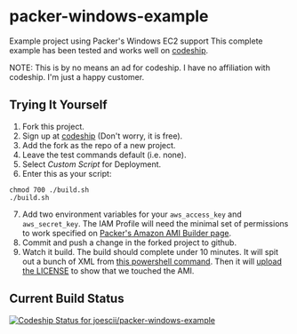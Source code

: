 # packer-windows-example
Example project using Packer's Windows EC2 support
This complete example has been tested and works well on [codeship](http://codeship.io).

NOTE: This is by no means an ad for codeship.
I have no affiliation with codeship.
I'm just a happy customer.

## Trying It Yourself
1. Fork this project.
2. Sign up at [codeship](http://codeship.io) (Don't worry, it is free).
3. Add the fork as the repo of a new project.
4. Leave the test commands default (i.e. none).
5. Select _Custom Script_ for Deployment.
6. Enter this as your script:
```shell
chmod 700 ./build.sh
./build.sh
```
7. Add two environment variables for your `aws_access_key` and `aws_secret_key`.
The IAM Profile will need the minimal set of permissions to work specified on [Packer's Amazon AMI Builder page](https://www.packer.io/docs/builders/amazon.html).
8. Commit and push a change in the forked project to github.
9. Watch it build.
The build should complete under 10 minutes.
It will spit out a bunch of XML from [this powershell command](https://github.com/joescii/packer-windows-example/blob/master/packer.json#L29).
Then it will [upload the LICENSE](https://github.com/joescii/packer-windows-example/blob/master/packer.json#L33-L35) to show that we touched the AMI.

## Current Build Status
[ ![Codeship Status for joescii/packer-windows-example](https://codeship.com/projects/8ad05190-91ef-0132-a852-4ad5c42ca09f/status?branch=master)](https://codeship.com/projects/61776)
